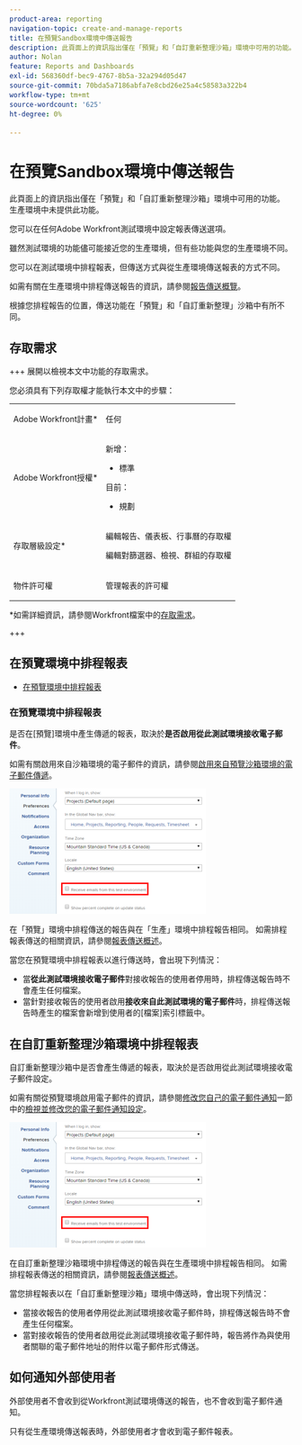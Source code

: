 ```yaml
---
product-area: reporting
navigation-topic: create-and-manage-reports
title: 在預覽Sandbox環境中傳送報告
description: 此頁面上的資訊指出僅在「預覽」和「自訂重新整理沙箱」環境中可用的功能。 生產環境中未提供此功能。
author: Nolan
feature: Reports and Dashboards
exl-id: 568360df-bec9-4767-8b5a-32a294d05d47
source-git-commit: 70bda5a7186abfa7e8cbd26e25a4c58583a322b4
workflow-type: tm+mt
source-wordcount: '625'
ht-degree: 0%

---
```


# 在預覽Sandbox環境中傳送報告

<!-- Audited: 11/2024 -->

此頁面上的資訊指出僅在「預覽」和「自訂重新整理沙箱」環境中可用的功能。 生產環境中未提供此功能。

您可以在任何Adobe Workfront測試環境中設定報表傳送選項。

<!--
<p data-mc-conditions="QuicksilverOrClassic.Draft mode">For information about the Workfront test environments, see the "Workfront Testing Environments" section. (NOTE:&nbsp;drafted - link this section)</p>
-->

雖然測試環境的功能儘可能接近您的生產環境，但有些功能與您的生產環境不同。

您可以在測試環境中排程報表，但傳送方式與從生產環境傳送報表的方式不同。

如需有關在生產環境中排程傳送報告的資訊，請參閱[報告傳送概覽](../../../reports-and-dashboards/reports/creating-and-managing-reports/set-up-report-deliveries.md)。

根據您排程報告的位置，傳送功能在「預覽」和「自訂重新整理」沙箱中有所不同。

## 存取需求

+++ 展開以檢視本文中功能的存取需求。

您必須具有下列存取權才能執行本文中的步驟：

<table style="table-layout:auto"> 
 <col> 
 <col> 
 <tbody> 
  <tr> 
   <td role="rowheader">Adobe Workfront計畫*</td> 
   <td> <p>任何</p> </td> 
  </tr> 
  <tr> 
   <td role="rowheader">Adobe Workfront授權*</td> 
      <td> 
      <p>新增：</p>
         <ul>
         <li><p>標準</p></li>
         </ul>
      <p>目前：</p>
         <ul>
         <li><p>規劃</p></li>
         </ul>
   </td>
  </tr> 
  <tr> 
   <td role="rowheader">存取層級設定*</td> 
   <td> <p>編輯報告、儀表板、行事曆的存取權</p> <p>編輯對篩選器、檢視、群組的存取權</p></td> 
  </tr> 
  <tr> 
   <td role="rowheader">物件許可權</td> 
   <td> <p>管理報表的許可權</p></td> 
  </tr> 
 </tbody> 
</table>

*如需詳細資訊，請參閱Workfront檔案中的[存取需求](/help/quicksilver/administration-and-setup/add-users/access-levels-and-object-permissions/access-level-requirements-in-documentation.md)。

+++

## 在預覽環境中排程報表

* [在預覽環境中排程報表](#schedule-reports-in-the-preview-environment)

### 在預覽環境中排程報表

是否在[預覽]環境中產生傳遞的報表，取決於&#x200B;**是否啟用從此測試環境接收電子郵件**。

如需有關啟用來自沙箱環境的電子郵件的資訊，請參閱[啟用來自預覽沙箱環境的電子郵件傳遞](../../../workfront-basics/using-notifications/enable-delivery-emails-from-preview-sandbox-environment.md)。

![接收來自沙箱選項的電子郵件](assets/receive-emails-from-sandbox-setting-edit-350x223.png)

在「預覽」環境中排程傳送的報告與在「生產」環境中排程報告相同。 如需排程報表傳送的相關資訊，請參閱[報表傳送概述](../../../reports-and-dashboards/reports/creating-and-managing-reports/set-up-report-deliveries.md)。

當您在預覽環境中排程報表以進行傳送時，會出現下列情況：

* 當&#x200B;**從此測試環境接收電子郵件**&#x200B;對接收報告的使用者停用時，排程傳送報告時不會產生任何檔案。
* 當針對接收報告的使用者啟用&#x200B;**接收來自此測試環境的電子郵件**&#x200B;時，排程傳送報告時產生的檔案會新增到使用者的[檔案]索引標籤中。

## 在自訂重新整理沙箱環境中排程報表

自訂重新整理沙箱中是否會產生傳遞的報表，取決於是否啟用從此測試環境接收電子郵件設定。

如需有關從預覽環境啟用電子郵件的資訊，請參閱[修改您自己的電子郵件通知](../../../workfront-basics/using-notifications/activate-or-deactivate-your-own-event-notifications.md)一節中的[檢視並修改您的電子郵件通知設定](../../../workfront-basics/using-notifications/activate-or-deactivate-your-own-event-notifications.md#view)。

![接收來自沙箱選項的電子郵件](assets/receive-emails-from-sandbox-setting-edit-350x223.png)

在自訂重新整理沙箱環境中排程傳送的報告與在生產環境中排程報告相同。 如需排程報表傳送的相關資訊，請參閱[報表傳送概述](../../../reports-and-dashboards/reports/creating-and-managing-reports/set-up-report-deliveries.md)。

當您排程報表以在「自訂重新整理沙箱」環境中傳送時，會出現下列情況：

* 當接收報告的使用者停用從此測試環境接收電子郵件時，排程傳送報告時不會產生任何檔案。
* 當對接收報告的使用者啟用從此測試環境接收電子郵件時，報告將作為與使用者關聯的電子郵件地址的附件以電子郵件形式傳送。

## 如何通知外部使用者

外部使用者不會收到從Workfront測試環境傳送的報告，也不會收到電子郵件通知。

只有從生產環境傳送報表時，外部使用者才會收到電子郵件報表。
